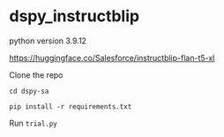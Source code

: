 # dspy_instructblip

python version 3.9.12

https://huggingface.co/Salesforce/instructblip-flan-t5-xl

Clone the repo

``cd dspy-sa``

```pip install -r requirements.txt```

Run `trial.py`
